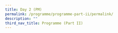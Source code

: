 ```yaml
---
title: Day 2 (PM)
permalink: /programme/programme-part-ii/permalink/
description: ""
third_nav_title: Programme (Part II)
---
```

